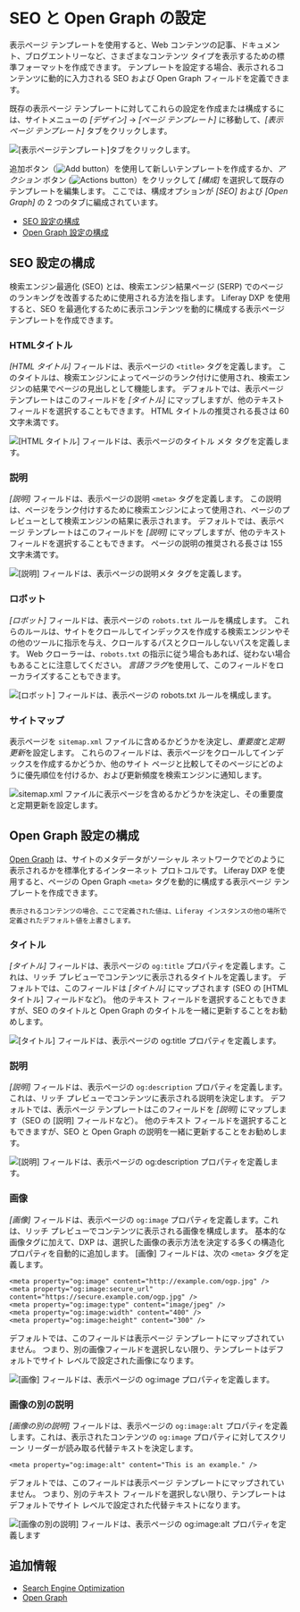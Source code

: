 # SEO と Open Graph の設定

表示ページ テンプレートを使用すると、Web コンテンツの記事、ドキュメント、ブログエントリーなど、さまざまなコンテンツ タイプを表示するための標準フォーマットを作成できます。 テンプレートを設定する場合、表示されるコンテンツに動的に入力される SEO および Open Graph フィールドを定義できます。

既存の表示ページ テンプレートに対してこれらの設定を作成または構成するには、サイトメニューの *[デザイン]* → *[ページ テンプレート]* に移動して、*[表示ページ テンプレート]* タブをクリックします。

![[表示ページテンプレート]タブをクリックします。](./configuring-seo-and-open-graph/images/01.png)

追加ボタン（![Add button](../../../images/icon-add.png)）を使用して新しいテンプレートを作成するか、*アクション* ボタン (![Actions button](./../../../images/icon-actions.png)）をクリックして *[構成]* を選択して既存のテンプレートを編集します。 ここでは、構成オプションが *[SEO]* および *[Open Graph]* の 2 つのタブに編成されています。

  - [SEO 設定の構成](#configuring-seo-settings)
  - [Open Graph 設定の構成](#configuring-open-graph-settings)

## SEO 設定の構成

検索エンジン最適化 (SEO) とは、検索エンジン結果ページ (SERP) でのページのランキングを改善するために使用される方法を指します。 Liferay DXP を使用すると、SEO を最適化するために表示コンテンツを動的に構成する表示ページ テンプレートを作成できます。

### HTMLタイトル

*[HTML タイトル]* フィールドは、表示ページの `<title>` タグを定義します。 このタイトルは、検索エンジンによってページのランク付けに使用され、検索エンジンの結果でページの見出しとして機能します。 デフォルトでは、表示ページ テンプレートはこのフィールドを *[タイトル]* にマップしますが、他のテキスト フィールドを選択することもできます。 HTML タイトルの推奨される長さは 60 文字未満です。

![[HTML タイトル] フィールドは、表示ページのタイトル メタ タグを定義します。](./configuring-seo-and-open-graph/images/02.png)

### 説明

*[説明]* フィールドは、表示ページの説明 `<meta>` タグを定義します。 この説明は、ページをランク付けするために検索エンジンによって使用され、ページのプレビューとして検索エンジンの結果に表示されます。 デフォルトでは、表示ページ テンプレートはこのフィールドを *[説明]* にマップしますが、他のテキスト フィールドを選択することもできます。 ページの説明の推奨される長さは 155 文字未満です。

![[説明] フィールドは、表示ページの説明メタ タグを定義します。](./configuring-seo-and-open-graph/images/03.png)

### ロボット

*[ロボット]* フィールドは、表示ページの `robots.txt` ルールを構成します。 これらのルールは、サイトをクロールしてインデックスを作成する検索エンジンやその他のツールに指示を与え、クロールするパスとクロールしないパスを定義します。 Web クローラーは、`robots.txt` の指示に従う場合もあれば、従わない場合もあることに注意してください。 *言語フラグ*を使用して、このフィールドをローカライズすることもできます。

![[ロボット] フィールドは、表示ページの robots.txt ルールを構成します。](./configuring-seo-and-open-graph/images/04.png)

### サイトマップ

表示ページを `sitemap.xml` ファイルに含めるかどうかを決定し、*重要度*と*定期更新*を設定します。 これらのフィールドは、表示ページをクロールしてインデックスを作成するかどうか、他のサイト ページと比較してそのページにどのように優先順位を付けるか、および更新頻度を検索エンジンに通知します。

![sitemap.xml ファイルに表示ページを含めるかどうかを決定し、その重要度と定期更新を設定します。](./configuring-seo-and-open-graph/images/05.png)

## Open Graph 設定の構成

[Open Graph](https://ogp.me) は、サイトのメタデータがソーシャル ネットワークでどのように表示されるかを標準化するインターネット プロトコルです。 Liferay DXP を使用すると、ページの Open Graph `<meta>` タグを動的に構成する表示ページ テンプレートを作成できます。

```{note}
表示されるコンテンツの場合、ここで定義された値は、Liferay インスタンスの他の場所で定義されたデフォルト値を上書きします。
```

### タイトル

*[タイトル]* フィールドは、表示ページの `og:title` プロパティを定義します。これは、リッチ プレビューでコンテンツに表示されるタイトルを定義します。 デフォルトでは、このフィールドは *[タイトル]* にマップされます (SEO の [HTMLタイトル] フィールドなど)。 他のテキスト フィールドを選択することもできますが、SEO のタイトルと Open Graph のタイトルを一緒に更新することをお勧めします。

![[タイトル] フィールドは、表示ページの og:title プロパティを定義します。](./configuring-seo-and-open-graph/images/06.png)

### 説明

*[説明]* フィールドは、表示ページの `og:description` プロパティを定義します。これは、リッチ プレビューでコンテンツに表示される説明を決定します。 デフォルトでは、表示ページ テンプレートはこのフィールドを *[説明]* にマップします（SEO の [説明] フィールドなど）。 他のテキスト フィールドを選択することもできますが、SEO と Open Graph の説明を一緒に更新することをお勧めします。

![[説明] フィールドは、表示ページの og:description プロパティを定義します。](./configuring-seo-and-open-graph/images/07.png)

### 画像

*[画像]* フィールドは、表示ページの `og:image` プロパティを定義します。これは、リッチ プレビューでコンテンツに表示される画像を構成します。 基本的な画像タグに加えて、DXP は、選択した画像の表示方法を決定する多くの構造化プロパティを自動的に追加します。 [画像] フィールドは、次の `<meta>` タグを定義します。

    <meta property="og:image" content="http://example.com/ogp.jpg" />
    <meta property="og:image:secure_url" content="https://secure.example.com/ogp.jpg" />
    <meta property="og:image:type" content="image/jpeg" />
    <meta property="og:image:width" content="400" />
    <meta property="og:image:height" content="300" />

デフォルトでは、このフィールドは表示ページ テンプレートにマップされていません。 つまり、別の画像フィールドを選択しない限り、テンプレートはデフォルトでサイト レベルで設定された画像になります。

![[画像] フィールドは、表示ページの og:image プロパティを定義します。](./configuring-seo-and-open-graph/images/08.png)

### 画像の別の説明

*[画像の別の説明]* フィールドは、表示ページの `og:image:alt` プロパティを定義します。これは、表示されたコンテンツの `og:image` プロパティに対してスクリーン リーダーが読み取る代替テキストを決定します。

    <meta property="og:image:alt" content="This is an example." />

デフォルトでは、このフィールドは表示ページ テンプレートにマップされていません。 つまり、別のテキスト フィールドを選択しない限り、テンプレートはデフォルトでサイト レベルで設定された代替テキストになります。

![[画像の別の説明] フィールドは、表示ページの og:image:alt プロパティを定義します](./configuring-seo-and-open-graph/images/09.png)

## 追加情報

  - [Search Engine Optimization](./../../optimizing_sites.html#search-engine-optimization)
  - [Open Graph](./../../site-settings/configuring-open-graph.md)

